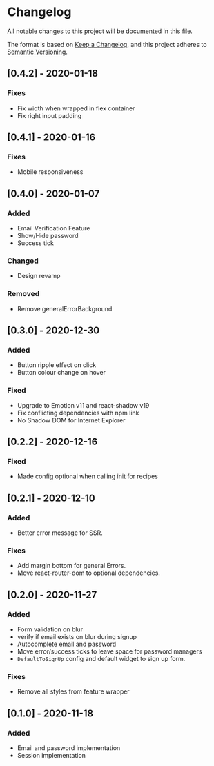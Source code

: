 # Changelog
All notable changes to this project will be documented in this file.

The format is based on [Keep a Changelog](https://keepachangelog.com/en/1.0.0/),
and this project adheres to [Semantic Versioning](https://semver.org/spec/v2.0.0.html).

## [0.4.2] - 2020-01-18

### Fixes
- Fix width when wrapped in flex container
- Fix right input padding

## [0.4.1] - 2020-01-16

### Fixes
- Mobile responsiveness
## [0.4.0] - 2020-01-07

### Added
- Email Verification Feature
- Show/Hide password
- Success tick

### Changed
- Design revamp

### Removed
- Remove generalErrorBackground

## [0.3.0] - 2020-12-30

### Added
- Button ripple effect on click
- Button colour change on hover

### Fixed
- Upgrade to Emotion v11 and react-shadow v19
- Fix conflicting dependencies with npm link
- No Shadow DOM for Internet Explorer


## [0.2.2] - 2020-12-16
### Fixed
- Made config optional when calling init for recipes

## [0.2.1] - 2020-12-10
### Added
- Better error message for SSR.

### Fixes
 - Add margin bottom for general Errors.
 - Move react-router-dom to optional dependencies.

## [0.2.0] - 2020-11-27
### Added
- Form validation on blur
- verify if email exists on blur during signup
- Autocomplete email and password
- Move error/success ticks to leave space for password managers
- `DefaultToSignUp` config and default widget to sign up form.

### Fixes
 - Remove all styles from feature wrapper

## [0.1.0] - 2020-11-18
### Added
- Email and password implementation
- Session implementation
